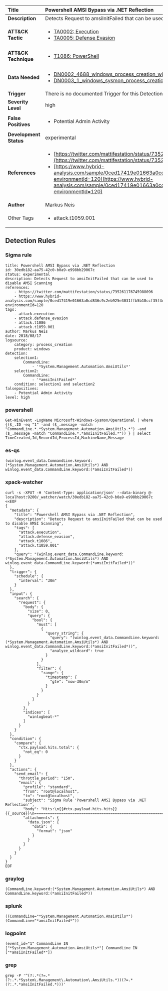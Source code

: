 | Title                    | Powershell AMSI Bypass via .NET Reflection       |
|:-------------------------|:------------------|
| **Description**          | Detects Request to amsiInitFailed that can be used to disable AMSI Scanning |
| **ATT&amp;CK Tactic**    |  <ul><li>[TA0002: Execution](https://attack.mitre.org/tactics/TA0002)</li><li>[TA0005: Defense Evasion](https://attack.mitre.org/tactics/TA0005)</li></ul>  |
| **ATT&amp;CK Technique** | <ul><li>[T1086: PowerShell](https://attack.mitre.org/techniques/T1086)</li></ul>  |
| **Data Needed**          | <ul><li>[DN0002_4688_windows_process_creation_with_commandline](../Data_Needed/DN0002_4688_windows_process_creation_with_commandline.md)</li><li>[DN0003_1_windows_sysmon_process_creation](../Data_Needed/DN0003_1_windows_sysmon_process_creation.md)</li></ul>  |
| **Trigger**              |  There is no documented Trigger for this Detection Rule yet  |
| **Severity Level**       | high |
| **False Positives**      | <ul><li>Potential Admin Activity</li></ul>  |
| **Development Status**   | experimental |
| **References**           | <ul><li>[https://twitter.com/mattifestation/status/735261176745988096](https://twitter.com/mattifestation/status/735261176745988096)</li><li>[https://www.hybrid-analysis.com/sample/0ced17419e01663a0cd836c9c2eb925e3031ffb5b18ccf35f4dea5d586d0203e?environmentId=120](https://www.hybrid-analysis.com/sample/0ced17419e01663a0cd836c9c2eb925e3031ffb5b18ccf35f4dea5d586d0203e?environmentId=120)</li></ul>  |
| **Author**               | Markus Neis |
| Other Tags           | <ul><li>attack.t1059.001</li></ul> | 

## Detection Rules

### Sigma rule

```
title: Powershell AMSI Bypass via .NET Reflection
id: 30edb182-aa75-42c0-b0a9-e998bb29067c
status: experimental
description: Detects Request to amsiInitFailed that can be used to disable AMSI Scanning
references:
    - https://twitter.com/mattifestation/status/735261176745988096
    - https://www.hybrid-analysis.com/sample/0ced17419e01663a0cd836c9c2eb925e3031ffb5b18ccf35f4dea5d586d0203e?environmentId=120
tags:
    - attack.execution
    - attack.defense_evasion
    - attack.t1086
    - attack.t1059.001
author: Markus Neis
date: 2018/08/17
logsource:
    category: process_creation
    product: windows
detection:
    selection1:
        CommandLine:
            - '*System.Management.Automation.AmsiUtils*'
    selection2:
        CommandLine:
            - '*amsiInitFailed*'
    condition: selection1 and selection2
falsepositives:
    - Potential Admin Activity
level: high

```





### powershell
    
```
Get-WinEvent -LogName Microsoft-Windows-Sysmon/Operational | where {($_.ID -eq "1" -and ($_.message -match "CommandLine.*.*System.Management.Automation.AmsiUtils.*") -and ($_.message -match "CommandLine.*.*amsiInitFailed.*")) } | select TimeCreated,Id,RecordId,ProcessId,MachineName,Message
```


### es-qs
    
```
(winlog.event_data.CommandLine.keyword:(*System.Management.Automation.AmsiUtils*) AND winlog.event_data.CommandLine.keyword:(*amsiInitFailed*))
```


### xpack-watcher
    
```
curl -s -XPUT -H 'Content-Type: application/json' --data-binary @- localhost:9200/_watcher/watch/30edb182-aa75-42c0-b0a9-e998bb29067c <<EOF
{
  "metadata": {
    "title": "Powershell AMSI Bypass via .NET Reflection",
    "description": "Detects Request to amsiInitFailed that can be used to disable AMSI Scanning",
    "tags": [
      "attack.execution",
      "attack.defense_evasion",
      "attack.t1086",
      "attack.t1059.001"
    ],
    "query": "(winlog.event_data.CommandLine.keyword:(*System.Management.Automation.AmsiUtils*) AND winlog.event_data.CommandLine.keyword:(*amsiInitFailed*))"
  },
  "trigger": {
    "schedule": {
      "interval": "30m"
    }
  },
  "input": {
    "search": {
      "request": {
        "body": {
          "size": 0,
          "query": {
            "bool": {
              "must": [
                {
                  "query_string": {
                    "query": "(winlog.event_data.CommandLine.keyword:(*System.Management.Automation.AmsiUtils*) AND winlog.event_data.CommandLine.keyword:(*amsiInitFailed*))",
                    "analyze_wildcard": true
                  }
                }
              ],
              "filter": {
                "range": {
                  "timestamp": {
                    "gte": "now-30m/m"
                  }
                }
              }
            }
          }
        },
        "indices": [
          "winlogbeat-*"
        ]
      }
    }
  },
  "condition": {
    "compare": {
      "ctx.payload.hits.total": {
        "not_eq": 0
      }
    }
  },
  "actions": {
    "send_email": {
      "throttle_period": "15m",
      "email": {
        "profile": "standard",
        "from": "root@localhost",
        "to": "root@localhost",
        "subject": "Sigma Rule 'Powershell AMSI Bypass via .NET Reflection'",
        "body": "Hits:\n{{#ctx.payload.hits.hits}}{{_source}}\n================================================================================\n{{/ctx.payload.hits.hits}}",
        "attachments": {
          "data.json": {
            "data": {
              "format": "json"
            }
          }
        }
      }
    }
  }
}
EOF

```


### graylog
    
```
(CommandLine.keyword:(*System.Management.Automation.AmsiUtils*) AND CommandLine.keyword:(*amsiInitFailed*))
```


### splunk
    
```
((CommandLine="*System.Management.Automation.AmsiUtils*") (CommandLine="*amsiInitFailed*"))
```


### logpoint
    
```
(event_id="1" CommandLine IN ["*System.Management.Automation.AmsiUtils*"] CommandLine IN ["*amsiInitFailed*"])
```


### grep
    
```
grep -P '^(?:.*(?=.*(?:.*.*System\.Management\.Automation\.AmsiUtils.*))(?=.*(?:.*.*amsiInitFailed.*)))'
```



